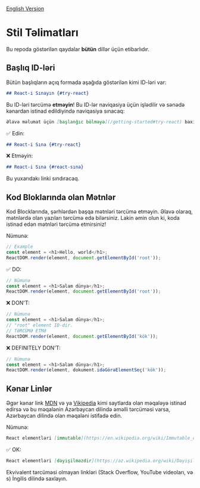 [English Version](https://github.com/reactjs/az.reactjs.org/blob/master/style-guide.md)

# Stil Təlimatları

Bu repoda göstərilən qaydalar **bütün** dillər üçün etibarlıdır.

## Başlıq ID-ləri

Bütün başlıqların açıq formada aşağıda göstərilən kimi ID-ləri var:

```md
## React-i Sınayın {#try-react}
```

Bu ID-ləri tərcümə **etməyin**! Bu ID-lər naviqasiya üçün işlədilir və sənədə kənardan istinad edildiyində naviqasiya sınacaq:

```md
Əlavə məlumat üçün [başlanğıc bölməyə](/getting-started#try-react) baxın.
```

✅ Edin:

```md
## React-i Sına {#try-react}
```

❌ Etməyin:

```md
## React-i Sına {#react-sına}
```

Bu yuxarıdakı linki sındıracaq.

## Kod Bloklarında olan Mətnlər

Kod Blocklarında, şərhlərdən başqa mətnləri tərcümə etməyin. Əlavə olaraq, mətnlərdə olan yazıları tərcümə edə bilərsiniz. Lakin əmin olun ki, koda istinad edən mətnləri tərcümə etmirsiniz!

Nümunə:
```js
// Example
const element = <h1>Hello, world</h1>;
ReactDOM.render(element, document.getElementById('root'));
```

✅ DO:

```js
// Nümunə
const element = <h1>Salam dünya</h1>;
ReactDOM.render(element, document.getElementById('root'));
```

❌ DON'T:

```js
// Nümunə
const element = <h1>Salam dünya</h1>;
// "root" element ID-dir.
// TƏRCÜMƏ ETMƏ
ReactDOM.render(element, document.getElementById('kök'));
```

❌ DEFINITELY DON'T:

```js
// Nümunə
const element = <h1>Salam dünya</h1>;
ReactDOM.render(element, dokument.idəGörəElementSeç('kök'));
```

## Kənar Linlər

Əgər kənar link [MDN] və ya [Vikipedia] kimi saytlarda olan məqaləyə istinad edirsə və bu məqalənin Azərbaycan dilində əməlli tərcüməsi varsa, Azərbaycan dilində olan məqaləni istifadə edin.

[MDN]: https://developer.mozilla.org/en-US/
[Vikipedia]: https://en.wikipedia.org/wiki/Main_Page

Nümunə:

```md
React elementləri [immutable](https://en.wikipedia.org/wiki/Immutable_object).
```

✅ OK:

```md
React elementləri [dəyişilməzdir](https://az.wikipedia.org/wiki/Dəyişilməz_obyekt).
```

Ekvivalent tərcüməsi olmayan linkləri (Stack Overflow, YouTube videoları, və s) İngilis dilində saxlayın.